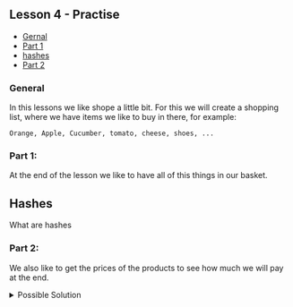 ## Lesson 4 - Practise

  - [Gernal](#general)
  - [Part 1](#part-1)
  - [hashes](#hashes)
  - [Part 2](#part-2)

### General
In this lessons we like shope a little bit.
For this we will create a shopping list, where we have items we like to buy in there, for example:
```
Orange, Apple, Cucumber, tomato, cheese, shoes, ...
```

### Part 1:

At the end of the lesson we like to have all of this things in our basket.

## Hashes

What are hashes

### Part 2:

We also like to get the prices of the products to see how much we will pay at the end.

<details>
<summary>Possible Solution</summary>

Solution with what you learned so far

## Part 1
```ruby
# full shopping list
shopping_list = ["Orange", "Apple", "Cucumber", "tomato", "cheese", "shoes"]

# empty shopping basket
shopping_basket = []
```

```ruby
shopping_list.each do |shopping_item|
  shopping_basket.add(shopping_item)
end

puts shopping_basket
```

## Part 2
```ruby
SHOP_PRODUCTS = { "tomato" => 1.5, "cucumber" => 1.2 }

shopping_list = ["Orange", "Apple", "Cucumber", "tomato", "cheese", "shoes"]
shopping_basket = []
not_available_products = []
total_price = 0

shopping_list.each do |shopping_item|
  if SHOP_PRODUCTS.keys.include?(shopping_item)
    shopping_basket.push(shopping_item)
    total_price = total_price + SHOP_PRODUCTS[shopping_item]
  else
    not_available_products.push(shopping_item)
  end
end

puts "You need to pay: #{total_price} VADER DOLLAR."
puts "The following items you bought: #{shopping_basket.join(", ")}"
puts "The shop has non of these products: #{not_available_products.join(", ")}"
```


</details>
